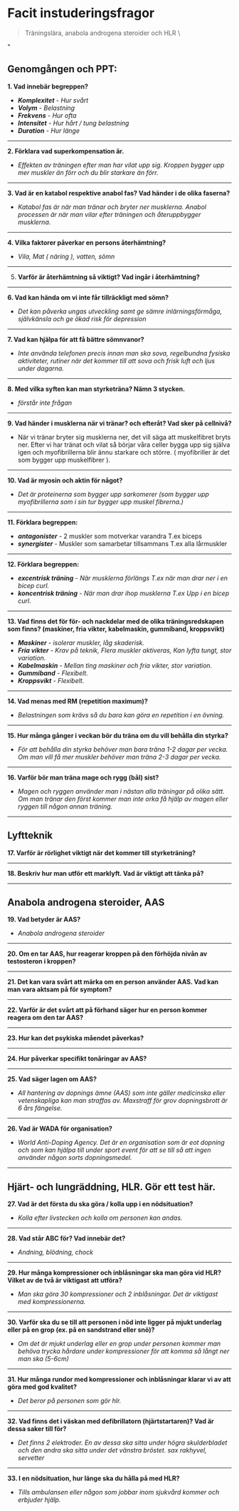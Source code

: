 # Facit instuderingsfragor
> Träningslära, anabola androgena steroider och HLR
\

"
   
## Genomgången och PPT:
**1. Vad innebär begreppen?**
   - ***Komplexitet*** - *Hur svårt*
   - ***Volym*** - *Belastning*
   - ***Frekvens*** - *Hur ofta*
   - ***Intensitet*** - *Hur hårt / tung belastning*
   - ***Duration*** - *Hur länge*
****

**2. Förklara vad superkompensation är.**
   - *Effekten av träningen efter man har vilat upp sig. Kroppen bygger upp mer muskler än förr och du blir starkare än förr.*
****

**3. Vad är en katabol respektive anabol fas? Vad händer i de olika faserna?**
   - *Katabol fas är när man tränar och bryter ner musklerna. Anabol processen är när man vilar efter träningen och återuppbygger musklerna.*
****

**4. Vilka faktorer påverkar en persons återhämtning?**
   - *Vila, Mat ( näring ), vatten, sömn*
****

5. **Varför är återhämtning så viktigt? Vad ingår i återhämtning?**
****

**6. Vad kan hända om vi inte får tillräckligt med sömn?**
   - *Det kan påverka ungas utveckling samt ge sämre inlärningsförmåga, självkänsla och ge ökad risk för depression*
****

**7. Vad kan hjälpa för att få bättre sömnvanor?**
   - *Inte använda telefonen precis innan man ska sova, regelbundna fysiska aktiviteter, rutiner när det kommer till att sova och frisk luft och ljus under dagarna.*
****

**8. Med vilka syften kan man styrketräna? Nämn 3 stycken.**
   - *förstår inte frågan*
****

**9. Vad händer i musklerna när vi tränar? och efteråt? Vad sker på cellnivå?**
   - När vi tränar bryter sig musklerna ner, det vill säga att muskelfibret bryts ner. Efter vi har tränat och vilat så börjar våra celler bygga upp sig själva igen och myofibrillerna blir ännu starkare och större. ( myofibriller är det som bygger upp muskelfibrer ).
****

**10. Vad är myosin och aktin för något?**
   - *Det är proteinerna som bygger upp sarkomerer (som bygger upp myofibrillerna som i sin tur bygger upp muskel fibrerna.)*
****

**11. Förklara begreppen:**
   - ***antagonister*** - 2 muskler som motverkar varandra T.ex biceps
   - ***synergister*** - Muskler som samarbetar tillsammans T.ex alla lårmuskler
****

**12. Förklara begreppen:**
   - ***excentrisk träning*** - *När musklerna förlängs T.ex när man drar ner i en bicep curl.* 
   - ***koncentrisk träning*** - *När man drar ihop musklerna T.ex Upp i en bicep curl.*
****

**13. Vad finns det för för- och nackdelar med de olika träningsredskapen som finns? (maskiner, fria vikter, kabelmaskin, gummiband, kroppsvikt)**
   - ***Maskiner*** - *isolerar muskler, låg skaderisk.*
   - ***Fria vikter*** - *Krav på teknik, Flera muskler aktiveras, Kan lyfta tungt, stor variation.*
   - ***Kabelmaskin*** - *Mellan ting maskiner och fria vikter, stor variation.*
   - ***Gummiband*** - *Flexibelt.*
   - ***Kroppsvikt*** - *Flexibelt.*
****

**14. Vad menas med RM (repetition maximum)?**
   - *Belastningen som krävs så du bara kan göra en repetition i en övning.*
****

**15. Hur många gånger i veckan bör du träna om du vill behålla din styrka?**
   - *För att behålla din styrka behöver man bara träna 1-2 dagar per vecka. Om man vill få mer muskler behöver man träna 2-3 dagar per vecka.*
****

**16. Varför bör man träna mage och rygg (bål) sist?**
   - *Magen och ryggen använder man i nästan alla träningar på olika sätt. Om man tränar den först kommer man inte orka få hjälp av magen eller ryggen till någon annan träning.*
****

## Lyftteknik
**17. Varför är rörlighet viktigt när det kommer till styrketräning?**
****

**18. Beskriv hur man utför ett marklyft. Vad är viktigt att tänka på?**
****

## Anabola androgena steroider, AAS 
**19. Vad betyder är AAS?**
   - *Anabola androgena steroider*
****

**20. Om en tar AAS, hur reagerar kroppen på den förhöjda nivån av testosteron i kroppen?**
****

**21. Det kan vara svårt att märka om en person använder AAS. Vad kan man vara aktsam på för symptom?**
****

**22. Varför är det svårt att på förhand säger hur en person kommer reagera om den tar AAS?**
****

**23. Hur kan det psykiska måendet påverkas?**
****

**24. Hur påverkar specifikt tonåringar av AAS?**
****

**25. Vad säger lagen om AAS?**
   - *All hantering av dopnings ämne (AAS) som inte gäller medicinska eller vetenskapliga kan man straffas av. Maxstraff för grov dopningsbrott är 6 års fängelse.*
****

**26. Vad är WADA för organisation?**
   - *World Anti-Doping Agency. Det är en organisation som är eot dopning och som kan hjälpa till under sport event för att se till så att ingen använder någon sorts dopningsmedel.*
****

## Hjärt- och lungräddning, HLR. Gör ett test här.
**27. Vad är det första du ska göra / kolla upp i en nödsituation?**
   - *Kolla efter livstecken och kolla om personen kan andas.*
****

**28. Vad står ABC för? Vad innebär det?**
   - *Andning, blödning, chock*
****

**29. Hur många kompressioner och inblåsningar ska man göra vid HLR? Vilket av de två är viktigast att utföra?**
   - *Man ska göra 30 kompressioner och 2 inblåsningar. Det är viktigast med kompressionerna.*
****

**30. Varför ska du se till att personen i nöd inte ligger på mjukt underlag eller på en grop (ex. på en sandstrand eller snö)?**
   - *Om det är mjukt underlag eller en grop under personen kommer man behöva trycka hårdare under kompressioner för att komma så långt ner man ska (5-6cm)*
****

**31. Hur många rundor med kompressioner och inblåsningar klarar vi av att göra med god kvalitet?**
   - *Det beror på personen som gör hlr.*
****

**32. Vad finns det i väskan med defibrillatorn (hjärtstartaren)? Vad är dessa saker till för?**
   - *Det finns 2 elektroder. En av dessa ska sitta under högra skulderbladet och den andra ska sitta under det vänstra bröstet. sax rakhyvel, servetter*
****

**33. I en nödsituation, hur länge ska du hålla på med HLR?**
   - *Tills ambulansen eller någon som jobbar inom sjukvård kommer och erbjuder hjälp.*








